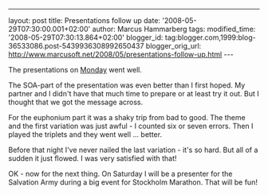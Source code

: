 ---
layout: post
title: Presentations follow up date: '2008-05-29T07:30:00.001+02:00'
author: Marcus Hammarberg tags:
modified_time: '2008-05-29T07:30:13.864+02:00'
blogger_id: tag:blogger.com,1999:blog-36533086.post-5439936308992650437
blogger_orig_url: http://www.marcusoft.net/2008/05/presentations-follow-up.html ---

The presentations on
<a href="http://www.marcusoft.net/2008/05/presentations.html"
target="_blank">Monday</a> went well.

The SOA-part of the presentation was even better than I first hoped. My
partner and I didn't have that much time to prepare or at least try it
out. But I thought that we got the message across.

For the euphonium part it was a shaky trip from bad to good. The theme
and the first variation was just awful - I counted six or seven errors.
Then I played the triplets and they went well ... better.

Before that night I've never nailed the last variation - it's so hard.
But all of a sudden it just flowed. I was very satisfied with that!

OK - now for the next thing. On Saturday I will be a presenter for the
Salvation Army during a big event for Stockholm Marathon. That will be
fun!
